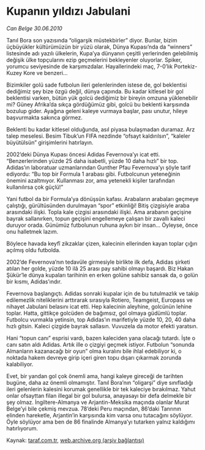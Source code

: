 # Kupanın yıldızı Jabulani

*Can Belge 30.06.2010*

<div class="yazi"><p>Tanıl Bora son yazısında “oligarşik müstekbirler” diyor. Bunlar, bizim üçbüyükler kültürümüzün bir yüzü olarak, Dünya Kupası’nda da “winners” listesinde adı yazılı ülkelerin, Kupa’ya dünyanın çeşitli yerlerinden gelebilmiş değişik ülke topçularını ezip geçmelerini bekleyenler oluyorlar. Spiker, yorumcu seviyesinde de karşımızdalar. Hayallerindeki maç, 7-0’lık Portekiz-Kuzey Kore ve benzeri...</p>
<p>Bizimkiler golü sade futbolun ileri gelenlerinden istese de, gol beklentisi dediğimiz şey bize özgü değil, dünya çapında. Bu kadar kitlesel bir gol beklentisi varken, bütün yük golcü dediğimiz bir bireyin omzuna yüklenebilir mi? Güney Afrika’da sıkça gördüğümüz gibi, golcü bu beklenti karşısında bozulup gider. Ayağına geleni kaleye vurmaya başlar, pası unutur, hileye başvurmakta sakınca görmez.</p>
<p>Beklenti bu kadar kitlesel olduğunda, asıl piyasa bulaşmadan duramaz. Arz talep meselesi. Besim Tibuk’un FIFA nezdinde “ofsayt kaldırılsın”, “kaleler büyütülsün” girişimlerini hatırlayın.</p>
<p>2002’deki Dünya Kupası öncesi Adidas Fevernova’yı icat etti. “Benzerlerinden yüzde 25 daha isabetli, yüzde 10 daha hızlı” bir top. Adidas’ın laboratuar uzmanlarından Gunther Pfau Fevernova’yı şöyle tarif ediyordu: “Bu top bir Formula 1 arabası gibi. Futbolcunun yeteneğinin önemini azaltmıyor. Kullanması zor, ama yetenekli kişiler tarafından kullanılırsa çok güçlü!”</p>
<p>Yani futbol da bir Formula’ya dönüşsün kafası. Arabaların arabaları geçmeye çalıştığı, gürültüsünden durulmayan “spor” etkinliği! Bitiş çizgisiyle araba arasındaki ilişki. Topla kale çizgisi arasındaki ilişki. Ama arabanın geçişine bayrak sallanırken, topun geçişini engellemeye çalışan bir zavallı kaleci duruyor orada. Günümüz futbolunun ruhuna aykırı bir insan... Öyleyse, önce onu halletmek lazım.</p>
<p>Böylece havada keyfî zikzaklar çizen, kalecinin ellerinden kayan toplar çığırı açılmış oldu futbolda.</p>
<p>2002’de Fevernova’nın tedavüle girmesiyle birlikte ilk defa, Adidas şirketi atılan her golde, yüzde 10 ilâ 25 arası pay sahibi olmayı başardı. Biz Hakan Şükür’le dünya kupaları tarihinin en erken golüne sahibiz sansak da, o golün bir kısmı, Adidas’ındır.</p>
<p>Fevernova başlangıçtı. Adidas sonraki kupalar için de bu tutulmazlık ve takip edilemezlik niteliklerini arttırarak sırasıyla Rotiero, Teamgeist, Europass ve nihayet Jabulani belasını icat etti. Hep kalecinin aleyhine, golcünün lehine toplar. Hatta, gittikçe golcüden de bağımsız, gol olmaya güdümlü toplar. Futbolcu vurmakla yetinsin, top Adidas’ın marifetiyle yüzde 10, 20, 40 daha hızlı gitsin. Kaleci çizgide bayrak sallasın. Vuvuzela da motor efekti yaratsın.</p>
<p>Hani “topun canı” esprisi vardı, bazen kaleciden yana olacağı tutardı. İşte o canı satın aldı Adidas. Artık ille o çizgiyi geçmek istiyor. Futbolun “sonunda Almanların kazanacağı bir oyun” olma kuralını bile ihlal edebiliyor ki, o noktada hakem devreye girip içeri giren topu dışarı çıkarmak zorunda kalabiliyor.</p>
<p>Evet, bir yandan gol çok önemli ama, hangi kaleye gireceği de tarihten bugüne, daha az önemli olmamıştır. Tanıl Bora’nın “oligarşi” diye sınıfladığı ileri gelenlerin kalesini korumak genellikle bir tek kaleciye bırakılmaz. Yahut onlar ofsayttan filan illegal bir gol bulursa, anayasayı bir defa delmekle bir şey olmaz. İngiltere-Almanya ve Arjantin-Meksika maçında olanlar Murat Belge’yi bile çekmiş mevzua. 78’deki Peru maçından, 86’daki Tanrının elinden hareketle, Arjantin’in karşısında kim varsa onu tutacağını söylüyor. Öyle söylüyor ama ben de 86 finalinde Almanya’yı tutarken yalnız kaldığımı hatırlıyorum. </p></div>

Kaynak: [taraf.com.tr](http://www.taraf.com.tr:80/can-belge/makale-kupanin-yildizi-jabulani.htm), [web.archive.org (arşiv bağlantısı)](http://web.archive.org/web/20100702023236/http://www.taraf.com.tr:80/can-belge/makale-kupanin-yildizi-jabulani.htm)
